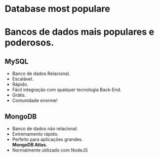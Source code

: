 # Database most populare
# Bancos de dados mais populares e poderosos.

## MySQL

* Banco de dados Relacional.
* Escalável.
* Rápido.
* Fácil integração com qualquer tecnologia Back-End.
* Grátis.
* Comunidade enorme!

## MongoDB

* Banco de dados não relacional.
* Extremamento rápido.
* Perfeito para aplicações grandes.<br>
<b>MongoDB Atlas.</b>
* Normalmente utilizado com NodeJS